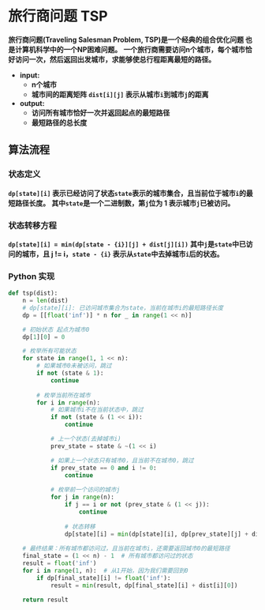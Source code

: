 # 旅行商问题 TSP

**旅行商问题(Traveling Salesman Problem, TSP)是一个经典的组合优化问题 也是计算机科学中的一个NP困难问题。**
**一个旅行商需要访问n个城市，每个城市恰好访问一次，然后返回出发城市，求能够使总行程距离最短的路径。**

- **input:**
  - **n个城市**
  - **城市间的距离矩阵 `dist[i][j]` 表示从城市`i`到城市`j`的距离**
- **output:**
  - **访问所有城市恰好一次并返回起点的最短路径**
  - **最短路径的总长度**

## 算法流程

### 状态定义

**`dp[state][i]` 表示已经访问了状态`state`表示的城市集合，且当前位于城市`i`的最短路径长度。**
**其中`state`是一个二进制数，第`j`位为 1 表示城市`j`已被访问。**

### 状态转移方程

**`dp[state][i] = min(dp[state - {i}][j] + dist[j][i])`**
**其中`j`是`state`中已访问的城市，且 j != i，`state - {i}` 表示从`state`中去掉城市`i`后的状态。**

### Python 实现

```python
def tsp(dist):
    n = len(dist)
    # dp[state][i]: 已访问城市集合为state，当前在城市i的最短路径长度
    dp = [[float('inf')] * n for _ in range(1 << n)]

    # 初始状态 起点为城市0
    dp[1][0] = 0

    # 枚举所有可能状态
    for state in range(1, 1 << n):
        # 如果城市0未被访问，跳过
        if not (state & 1):
            continue
        
        # 枚举当前所在城市
        for i in range(n):
            # 如果城市i不在当前状态中，跳过
            if not (state & (1 << i)):
                continue

            # 上一个状态(去掉城市i)
            prev_state = state & ~(1 << i)

            # 如果上一个状态只有城市0，且当前不在城市0，跳过
            if prev_state == 0 and i != 0:
                continue
            
            # 枚举前一个访问的城市j
            for j in range(n):
                if j == i or not (prev_state & (1 << j)):
                    continue
                
                # 状态转移
                dp[state][i] = min(dp[state][i], dp[prev_state][j] + dist[j][i])
    
    # 最终结果：所有城市都访问过，且当前在城市i，还需要返回城市0的最短路径
    final_state = (1 << n) - 1  # 所有城市都访问过的状态
    result = float('inf')
    for i in range(1, n):  # 从1开始，因为我们需要回到0
        if dp[final_state][i] != float('inf'):
            result = min(result, dp[final_state][i] + dist[i][0])
    
    return result
```
